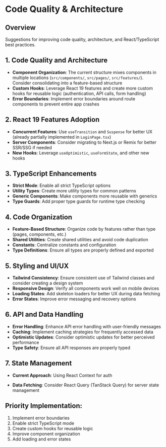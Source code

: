 # Code Quality & Architecture

## Overview
Suggestions for improving code quality, architecture, and React/TypeScript best practices.

## 1. Code Quality and Architecture
- **Component Organization**: The current structure mixes components in multiple locations (`src/components/`, `src/pages/`, `src/features/`). Consider consolidating into a feature-based structure
- **Custom Hooks**: Leverage React 19 features and create more custom hooks for reusable logic (authentication, API calls, form handling)
- **Error Boundaries**: Implement error boundaries around route components to prevent entire app crashes

## 2. React 19 Features Adoption
- **Concurrent Features**: Use `useTransition` and `Suspense` for better UX (already partially implemented in `LoginPage.tsx`)
- **Server Components**: Consider migrating to Next.js or Remix for better SSR/SSG if needed
- **New Hooks**: Leverage `useOptimistic`, `useFormState`, and other new hooks

## 3. TypeScript Enhancements
- **Strict Mode**: Enable all strict TypeScript options
- **Utility Types**: Create more utility types for common patterns
- **Generic Components**: Make components more reusable with generics
- **Type Guards**: Add proper type guards for runtime type checking

## 4. Code Organization
- **Feature-Based Structure**: Organize code by features rather than type (pages, components, etc.)
- **Shared Utilities**: Create shared utilities and avoid code duplication
- **Constants**: Centralize constants and configuration
- **Type Definitions**: Ensure all types are properly defined and exported

## 5. Styling and UI/UX
- **Tailwind Consistency**: Ensure consistent use of Tailwind classes and consider creating a design system
- **Responsive Design**: Verify all components work well on mobile devices
- **Loading States**: Add skeleton loaders for better UX during data fetching
- **Error States**: Improve error messaging and recovery options

## 6. API and Data Handling
- **Error Handling**: Enhance API error handling with user-friendly messages
- **Caching**: Implement caching strategies for frequently accessed data
- **Optimistic Updates**: Consider optimistic updates for better perceived performance
- **Type Safety**: Ensure all API responses are properly typed

## 7. State Management
- **Current Approach**: Using React Context for auth

- **Data Fetching**: Consider React Query (TanStack Query) for server state management

## Priority Implementation:
1. Implement error boundaries
2. Enable strict TypeScript mode
3. Create custom hooks for reusable logic
4. Improve component organization
5. Add loading and error states